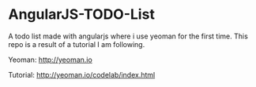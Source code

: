 # AngularJS-TODO-List
A todo list made with angularjs where i use yeoman for the first time.
This repo is a result of a tutorial I am following.


Yeoman: http://yeoman.io


Tutorial: http://yeoman.io/codelab/index.html
